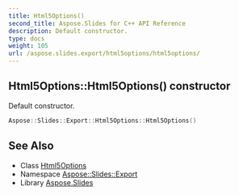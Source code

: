 ```yaml
---
title: Html5Options()
second_title: Aspose.Slides for C++ API Reference
description: Default constructor.
type: docs
weight: 105
url: /aspose.slides.export/html5options/html5options/
---
```

## Html5Options::Html5Options() constructor


Default constructor.

```cpp
Aspose::Slides::Export::Html5Options::Html5Options()
```

## See Also

* Class [Html5Options](../)
* Namespace [Aspose::Slides::Export](../../)
* Library [Aspose.Slides](../../../)